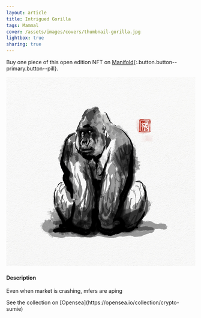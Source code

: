 ```yaml
---
layout: article
title: Intrigued Gorilla
tags: Mammal
cover: /assets/images/covers/thumbnail-gorilla.jpg
lightbox: true
sharing: true
---
```


Buy one piece of this open edition NFT on [Manifold](https://app.manifold.xyz/c/cryptosumie-24){:.button.button--primary.button--pill}.

<div class="card mt-3">
  <div class="card__image">
    <img src="/assets/images/hd/gorilla.jpg"/>
  </div>
  <div class="card__content">
    <div class="card__header">
      <h4>Description</h4>
    </div>
    <p>Even when market is crashing, mfers are aping</p>
  </div>
</div>
<div>
  See the collection on [Opensea](https://opensea.io/collection/crypto-sumie)
</div>



